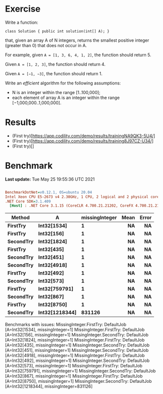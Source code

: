 ﻿# Exercise
Write a function:

```
class Solution { public int solution(int[] A); }
```

that, given an array A of N integers, returns the smallest positive integer (greater than 0) that does not occur in A.

For example, given `A = [1, 3, 6, 4, 1, 2]`, the function should return 5.

Given `A = [1, 2, 3]`, the function should return 4.

Given `A = [−1, −3]`, the function should return 1.

Write an *efficient* algorithm for the following assumptions:

- N is an integer within the range [1..100,000];
- each element of array A is an integer within the range [−1,000,000..1,000,000].


# Results
- (First try)[https://app.codility.com/demo/results/trainingNA9QK3-5U4/]
- (First try)[https://app.codility.com/demo/results/training8J97CZ-U34/]
- (First try)[]

# Benchmark

**Last update:** Tue May 25 19:55:36 UTC 2021

``` ini

BenchmarkDotNet=v0.12.1, OS=ubuntu 20.04
Intel Xeon CPU E5-2673 v4 2.30GHz, 1 CPU, 2 logical and 2 physical cores
.NET Core SDK=3.1.409
  [Host] : .NET Core 3.1.15 (CoreCLR 4.700.21.21202, CoreFX 4.700.21.21402), X64 RyuJIT


```
|    Method |              A | missingInteger | Mean | Error |
|---------- |--------------- |--------------- |-----:|------:|
|  **FirstTry** |    **Int32[1534]** |              **1** |   **NA** |    **NA** |
|  **FirstTry** |     **Int32[156]** |              **1** |   **NA** |    **NA** |
| **SecondTry** |    **Int32[1824]** |              **1** |   **NA** |    **NA** |
|  **FirstTry** |     **Int32[435]** |              **1** |   **NA** |    **NA** |
| **SecondTry** |     **Int32[451]** |              **1** |   **NA** |    **NA** |
| **SecondTry** |    **Int32[4918]** |              **1** |   **NA** |    **NA** |
|  **FirstTry** |     **Int32[492]** |              **1** |   **NA** |    **NA** |
| **SecondTry** |     **Int32[573]** |              **1** |   **NA** |    **NA** |
|  **FirstTry** |  **Int32[759791]** |              **1** |   **NA** |    **NA** |
| **SecondTry** |     **Int32[867]** |              **1** |   **NA** |    **NA** |
|  **FirstTry** |    **Int32[8750]** |              **1** |   **NA** |    **NA** |
| **SecondTry** | **Int32[1218344]** |         **831126** |   **NA** |    **NA** |

Benchmarks with issues:
  MissingInteger.FirstTry: DefaultJob [A=Int32[1534], missingInteger=1]
  MissingInteger.FirstTry: DefaultJob [A=Int32[156], missingInteger=1]
  MissingInteger.SecondTry: DefaultJob [A=Int32[1824], missingInteger=1]
  MissingInteger.FirstTry: DefaultJob [A=Int32[435], missingInteger=1]
  MissingInteger.SecondTry: DefaultJob [A=Int32[451], missingInteger=1]
  MissingInteger.SecondTry: DefaultJob [A=Int32[4918], missingInteger=1]
  MissingInteger.FirstTry: DefaultJob [A=Int32[492], missingInteger=1]
  MissingInteger.SecondTry: DefaultJob [A=Int32[573], missingInteger=1]
  MissingInteger.FirstTry: DefaultJob [A=Int32[759791], missingInteger=1]
  MissingInteger.SecondTry: DefaultJob [A=Int32[867], missingInteger=1]
  MissingInteger.FirstTry: DefaultJob [A=Int32[8750], missingInteger=1]
  MissingInteger.SecondTry: DefaultJob [A=Int32[1218344], missingInteger=831126]
